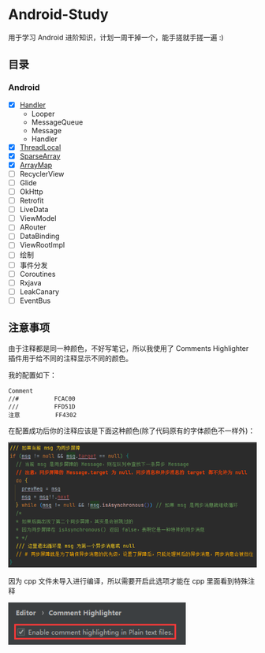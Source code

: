 # Android-Study
用于学习 Android 进阶知识，计划一周干掉一个，能手搓就手搓一遍 :)

## 目录
### Android
- [x] [Handler](Handler)
  - Looper
  - MessageQueue
  - Message
  - Handler
- [x] [ThreadLocal](ThreadLocal)
- [x] [SparseArray](SparseArray)
- [x] [ArrayMap](ArrayMap)
- [ ] RecyclerView
- [ ] Glide
- [ ] OkHttp
- [ ] Retrofit
- [ ] LiveData
- [ ] ViewModel
- [ ] ARouter
- [ ] DataBinding
- [ ] ViewRootImpl
- [ ] 绘制
- [ ] 事件分发
- [ ] Coroutines
- [ ] Rxjava
- [ ] LeakCanary
- [ ] EventBus

## 注意事项
由于注释都是同一种颜色，不好写笔记，所以我使用了 Comments Highlighter 插件用于给不同的注释显示不同的颜色。

我的配置如下：
```
Comment
//#          FCAC00
///          FFD51D
注意          FF4302
```
在配置成功后你的注释应该是下面这种颜色(除了代码原有的字体颜色不一样外)：

<img src="doce/img/img_annotation_color.png" width="600" />

因为 cpp 文件未导入进行编译，所以需要开启此选项才能在 cpp 里面看到特殊注释

<img src="doce/img/img_annotation_color_cpp.png" width="360" />
